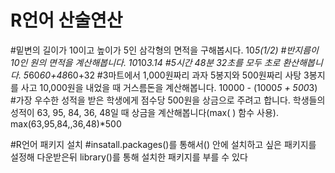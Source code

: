 # R언어 산술연산
#밑변의 길이가 10이고 높이가 5인 삼각형의 면적을 구해봅시다.
10*5(1/2)
#반지름이 10인 원의 면적을 계산해봅니다.
10*10*3.14
#5시간 48분 32초를 모두 초로 환산해봅니다.
5*60*60+48*60+32
#3마트에서 1,000원짜리 과자 5봉지와 500원짜리 사탕 3봉지를 사고 10,000원을 내었을 때 거스름돈을 계산해봅니다.
10000 - (1000*5 + 500*3)
#가장 우수한 성적을 받은 학생에게 점수당 500원을 상금으로 주려고 합니다. 학생들의 성적이 63, 95, 84, 36, 48일 때 상금을 계산해봅니다(max( ) 함수 사용).
max(63,95,84,,36,48)*500

#R언어 패키지 설치
#insatall.packages()를 통해서() 안에 설치하고 싶은 패키지를 설정해 다운받은뒤 library()를 통해 설치한 패키지를 부를 수 있다
